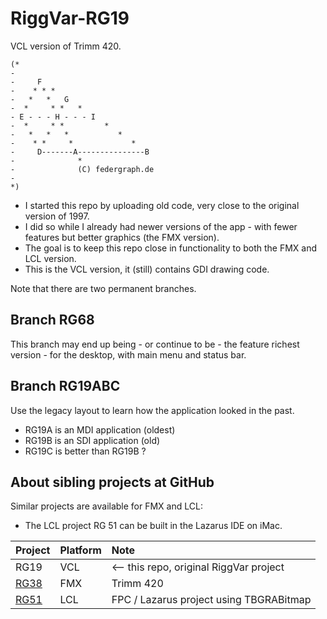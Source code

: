 ﻿# RiggVar-RG19

VCL version of Trimm 420.

```
(*
-
-     F
-    * * *
-   *   *   G
-  *     * *   *
- E - - - H - - - I
-  *     * *         *
-   *   *   *           *
-    * *     *             *
-     D-------A---------------B
-              *
-              (C) federgraph.de
-
*)
```

- I started this repo by uploading old code, very close to the original version of 1997.
- I did so while I already had newer versions of the app  - with fewer features but better graphics (the FMX version).
- The goal is to keep this repo close in functionality to both the FMX and LCL version.
- This is the VCL version, it (still) contains GDI drawing code.

Note that there are two permanent branches.

## Branch RG68

This branch may end up being - or continue to be - the feature richest version - for the desktop, with main menu and status bar.

## Branch RG19ABC

Use the legacy layout to learn how the application looked in the past.

- RG19A is an MDI application (oldest)
- RG19B is an SDI application (old)
- RG19C is better than RG19B ?

## About sibling projects at GitHub

Similar projects are available for FMX and LCL:
- The LCL project RG 51 can be built in the Lazarus IDE on iMac.

| Project | Platform | Note |
| :-- | :- | :- |
| RG19 | VCL | <-- this repo, original RiggVar project |
| [RG38](https://github.com/federgraph/RiggVar-RG38) | FMX | Trimm 420 |
| [RG51](https://github.com/federgraph/RiggVar-RG51) | LCL | FPC / Lazarus project using TBGRABitmap |
